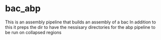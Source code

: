# bac_abp
This is an assembly pipeline that builds an assembly of a bac 
In addition to this it preps the dir to have the nessisary directories for 
the abp pipeline to be run on collapsed regions

